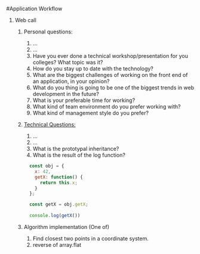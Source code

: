 #Application Workflow

1. Web call
    1. Personal questions:
        1. ...
        2. ...
        3. Have you ever done a technical workshop/presentation for you colleges? What topic was it?
        4. How do you stay up to date with the technology?
        5. What are the biggest challenges of working on the front end of an application, in your opinion?
        6. What do you thing is going to be one of the biggest trends in web development in the future?
        7. What is your preferable time for working?
        8. What kind of team environment do you prefer working with?
        9. What kind of management style do you prefer? 
    2. [Technical Questions:](https://github.com/h5bp/Front-end-Developer-Interview-Questions)
        1. ...
        2. ...
        3. What is the prototypal inheritance?
        4. What is the result of the log function?
         ```javascript
           const obj = {
             x: 42,
             getX: function() {
               return this.x;
             }
           };
       
           const getX = obj.getX;
           
           console.log(getX())
          ```
       
    3. Algorithm implementation (One of)
        1. Find  closest two points in a coordinate system.
        2. reverse of array.flat